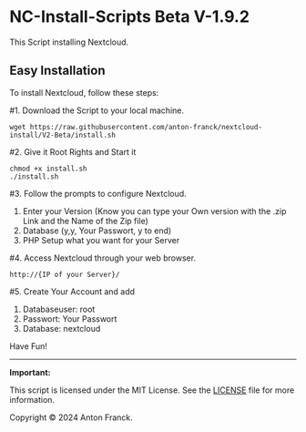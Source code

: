 # NC-Install-Scripts Beta V-1.9.2

This Script installing Nextcloud.

## Easy Installation

To install Nextcloud, follow these steps:

#1. Download the Script to your local machine.
```shell
wget https://raw.githubusercontent.com/anton-franck/nextcloud-install/V2-Beta/install.sh
```

#2. Give it Root Rights and Start it
```shell
chmod +x install.sh
./install.sh
```

#3. Follow the prompts to configure Nextcloud.

1. Enter your Version (Know you can type your Own version with the .zip Link and the Name of the Zip file)
2. Database (y,y, Your Passwort, y to end)
3. PHP Setup what you want for your Server


#4. Access Nextcloud through your web browser.
```plaintext
http://{IP of your Server}/
```
#5. Create Your Account and add

1. Databaseuser: root
2. Passwort: Your Passwort
3. Database: nextcloud

Have Fun!

---

**Important:**

This script is licensed under the MIT License. See the [LICENSE](https://github.com/anton-franck/nextcloud-install/V2-Beta/LICENSE) file for more information.

Copyright © 2024 Anton Franck.